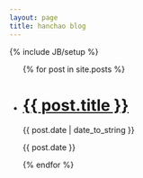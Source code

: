 ```yaml
---
layout: page
title: hanchao blog
---
```


{% include JB/setup %}

<ul class="posts">
  {% for post in site.posts %}
    <li>
    	<h1><a href="{{ BASE_PATH }}{{ post.url }}">{{ post.title }}</a></h1>
   	 <span>{{ post.date | date_to_string }}</span> 
    	<p>{{ post.date }}</p>
    </li>
  {% endfor %}
</ul>

